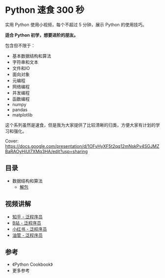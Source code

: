 # Python 速食 300 秒

实用 Python 使用小视频，每个不超过 5 分钟，展示 Python 的使用技巧。

**适合 Python 初学，想要进阶的朋友。**

包含但不限于：

- 基本数据结构和算法
- 字符串和文本
- 文件和IO
- 面向对象
- 元编程
- 网络编程
- 并发编程
- 函数编程
- numpy
- pandas
- matplotlib

这个系列虽然是速食，但是我为大家提供了比较清晰的归类，方便大家有计划的学习和强化。

Cover: https://docs.google.com/presentation/d/1OFyHyXF5t2qq12mNskPv4SGJMZBaRAOyHiUl7XMq3HA/edit?usp=sharing

## 目录

- 数据结构和算法
  - [解包](content/1-数据结构和算法/1-1-解包.ipynb)

## 视频讲解

- [知乎 - 泛程序员](https://www.zhihu.com/zvideo/1604974643713900544)
- [B站 - 泛程序员](https://www.bilibili.com/video/BV1wY411q7dn/?vd_source=da65fd0f11a3d90e543b48cf26e65fb7)
- [小红书 - 泛程序员](https://www.xiaohongshu.com/user/profile/5d093f22000000001201fe8a)
- [油管 - 泛程序员](https://www.youtube.com/watch?v=Jn92wKNF5kc&list=PL5ETbHWvsj-HMT5pFw6p6t_tPLI17l0y3)

## 参考

- 《Python Cookbook》
- 更多参考